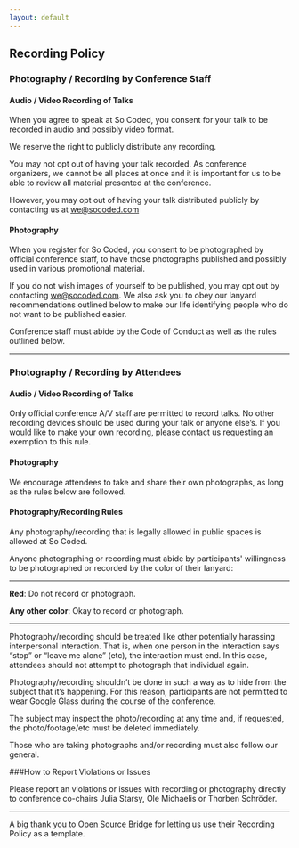 ```yaml
---
layout: default
---
```


## Recording Policy

### Photography / Recording by Conference Staff

#### Audio / Video Recording of Talks

When you agree to speak at So Coded, you consent for your talk to be recorded in audio and possibly video format.

We reserve the right to publicly distribute any recording.

You may not opt out of having your talk recorded. As conference organizers, we cannot be all places at once and it is important for us to be able to review all material presented at the conference.

However, you may opt out of having your talk distributed publicly by contacting us at we@socoded.com

#### Photography

When you register for So Coded, you consent to be photographed by official conference staff, to have those photographs published and possibly used in various promotional material.

If you do not wish images of yourself to be published, you may opt out by contacting we@socoded.com. We also ask you to obey our lanyard recommendations outlined below to make our life identifying people who do not want to be published easier.

Conference staff must abide by the Code of Conduct as well as the rules outlined below.

****

### Photography / Recording by Attendees

#### Audio / Video Recording of Talks

Only official conference A/V staff are permitted to record talks. No other recording devices should be used during your talk or anyone else’s. If you would like to make your own recording, please contact us requesting an exemption to this rule.

#### Photography

We encourage attendees to take and share their own photographs, as long as the rules below are followed.

#### Photography/Recording Rules

Any photography/recording that is legally allowed in public spaces is allowed at So Coded.

Anyone photographing or recording must abide by participants' willingness to be photographed or recorded by the color of their lanyard:

****

**Red**: Do not record or photograph.

**Any other color**: Okay to record or photograph.

****

Photography/recording should be treated like other potentially harassing interpersonal interaction. That is, when one person in the interaction says “stop” or “leave me alone” (etc), the interaction must end. In this case, attendees should not attempt to photograph that individual again.

Photography/recording shouldn’t be done in such a way as to hide from the subject that it’s happening. For this reason, participants are not permitted to wear Google Glass during the course of the conference.

The subject may inspect the photo/recording at any time and, if requested, the photo/footage/etc must be deleted immediately.

Those who are taking photographs and/or recording must also follow our general.

###How to Report Violations or Issues



Please report an violations or issues with recording or photography directly to conference co-chairs Julia Starsy, Ole Michaelis or Thorben Schröder.


****


A big thank you to
[Open Source Bridge](http://opensourcebridge.org/about/recording-policy/) for letting us use their Recording Policy as a template.
